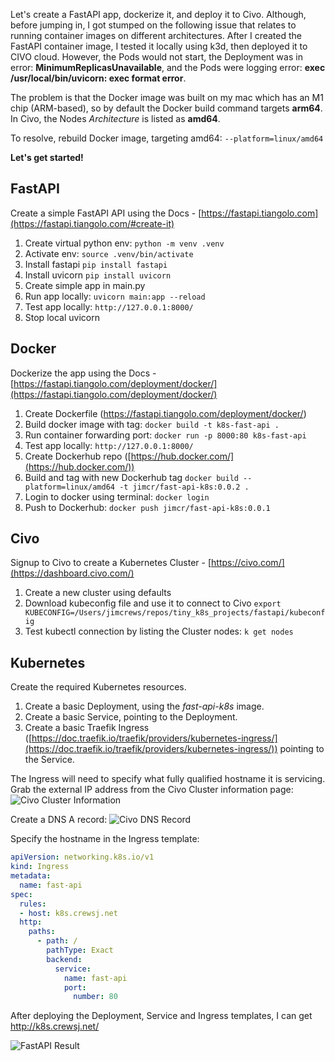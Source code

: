 Let's create a FastAPI app, dockerize it, and deploy it to Civo. Although, before jumping in, I got stumped on the following issue that relates to running container images on different architectures. After I created the FastAPI container image, I tested it locally using k3d, then deployed it to CIVO cloud. However, the Pods would not start, the Deployment was in error: **MinimumReplicasUnavailable**, and the Pods were logging error: **exec /usr/local/bin/uvicorn: exec format error**.

The problem is that the Docker image was built on my mac which has an M1 chip (ARM-based), so by default the Docker build command targets **arm64**. In Civo, the Nodes *Architecture* is listed as **amd64**. 

To resolve, rebuild Docker image, targeting amd64: `--platform=linux/amd64`

**Let's get started!**

## FastAPI
Create a simple FastAPI API using the Docs - [https://fastapi.tiangolo.com](https://fastapi.tiangolo.com/#create-it) 

1. Create virtual python env: ```python -m venv .venv```
2. Activate env: ```source .venv/bin/activate```
3. Install fastapi ```pip install fastapi```
4. Install uvicorn ```pip install uvicorn```
5. Create simple app in main.py
6. Run app locally: ```uvicorn main:app --reload```
7. Test app locally: ```http://127.0.0.1:8000/```
8. Stop local uvicorn

## Docker
Dockerize the app using the Docs - [https://fastapi.tiangolo.com/deployment/docker/](https://fastapi.tiangolo.com/deployment/docker/) 

1. Create Dockerfile (https://fastapi.tiangolo.com/deployment/docker/)
2. Build docker image with tag: ```docker build -t k8s-fast-api .```
3. Run container forwarding port: ```docker run -p 8000:80 k8s-fast-api```
4. Test app locally: ```http://127.0.0.1:8000/```
5. Create Dockerhub repo ([https://hub.docker.com/](https://hub.docker.com/))
6. Build and tag with new Dockerhub tag ```docker build --platform=linux/amd64 -t jimcr/fast-api-k8s:0.0.2 .```
7. Login to docker using terminal: ```docker login```
8. Push to Dockerhub: ```docker push jimcr/fast-api-k8s:0.0.1```


## Civo
Signup to Civo to create a Kubernetes Cluster - [https://civo.com/](https://dashboard.civo.com/)

1. Create a new cluster using defaults
2. Download kubeconfig file and use it to connect to Civo ```export KUBECONFIG=/Users/jimcrews/repos/tiny_k8s_projects/fastapi/kubeconfig```
3. Test kubectl connection by listing the Cluster nodes: ```k get nodes```

## Kubernetes
Create the required Kubernetes resources.

1. Create a basic Deployment, using the *fast-api-k8s* image.
2. Create a basic Service, pointing to the Deployment.
3. Create a basic Traefik Ingress ([https://doc.traefik.io/traefik/providers/kubernetes-ingress/](https://doc.traefik.io/traefik/providers/kubernetes-ingress/)) pointing to the Service.

The Ingress will need to specify what fully qualified hostname it is servicing. Grab the external IP address from the Civo Cluster information page:
![Civo Cluster Information](https://s3.ap-southeast-2.amazonaws.com/blog.crewsj.net/shared_images/civo-cluster-information.png)

Create a DNS A record:
![Civo DNS Record](https://s3.ap-southeast-2.amazonaws.com/blog.crewsj.net/shared_images/civo-cluster-dns-record.png)

Specify the hostname in the Ingress template:
```yaml
apiVersion: networking.k8s.io/v1
kind: Ingress
metadata:
  name: fast-api
spec:
  rules:
  - host: k8s.crewsj.net
  http:
    paths:
      - path: /
        pathType: Exact
        backend:
          service:
            name: fast-api
            port:
              number: 80
```

After deploying the Deployment, Service and Ingress templates, I can get http://k8s.crewsj.net/

![FastAPI Result](https://s3.ap-southeast-2.amazonaws.com/blog.crewsj.net/shared_images/fast-api-result.png)